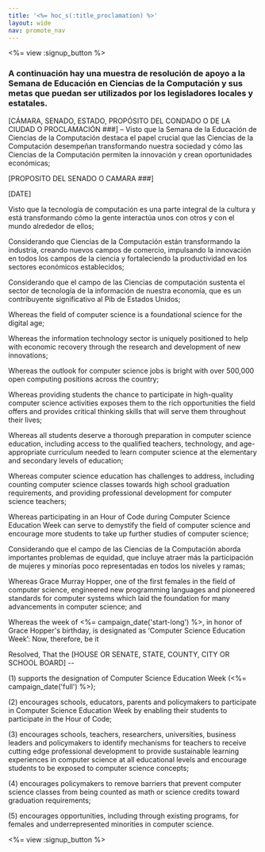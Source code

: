 ```yaml
---
title: '<%= hoc_s(:title_proclamation) %>'
layout: wide
nav: promote_nav
---
```

<%= view :signup_button %>

### A continuación hay una muestra de resolución de apoyo a la Semana de Educación en Ciencias de la Computación y sus metas que puedan ser utilizados por los legisladores locales y estatales.

  
[CÁMARA, SENADO, ESTADO, PROPÓSITO DEL CONDADO O DE LA CIUDAD O PROCLAMACIÓN ###] – Visto que la Semana de la Educación de Ciencias de la Computación destaca el papel crucial que las Ciencias de la Computación desempeñan transformando nuestra sociedad y cómo las Ciencias de la Computación permiten la innovación y crean oportunidades económicas;

[PROPOSITO DEL SENADO O CAMARA ###]

[DATE]

Visto que la tecnología de computación es una parte integral de la cultura y está transformando cómo la gente interactúa unos con otros y con el mundo alrededor de ellos;

Considerando que Ciencias de la Computación están transformando la industria, creando nuevos campos de comercio, impulsando la innovación en todos los campos de la ciencia y fortaleciendo la productividad en los sectores económicos establecidos;

Considerando que el campo de las Ciencias de computación sustenta el sector de tecnología de la información de nuestra economía, que es un contribuyente significativo al Pib de Estados Unidos;

Whereas the field of computer science is a foundational science for the digital age;

Whereas the information technology sector is uniquely positioned to help with economic recovery through the research and development of new innovations;

Whereas the outlook for computer science jobs is bright with over 500,000 open computing positions across the country;

Whereas providing students the chance to participate in high-quality computer science activities exposes them to the rich opportunities the field offers and provides critical thinking skills that will serve them throughout their lives;

Whereas all students deserve a thorough preparation in computer science education, including access to the qualified teachers, technology, and age-appropriate curriculum needed to learn computer science at the elementary and secondary levels of education;

Whereas computer science education has challenges to address, including counting computer science classes towards high school graduation requirements, and providing professional development for computer science teachers;

Whereas participating in an Hour of Code during Computer Science Education Week can serve to demystify the field of computer science and encourage more students to take up further studies of computer science;

Considerando que el campo de las Ciencias de la Computación aborda importantes problemas de equidad, que incluye atraer más la participación de mujeres y minorías poco representadas en todos los niveles y ramas;

Whereas Grace Murray Hopper, one of the first females in the field of computer science, engineered new programming languages and pioneered standards for computer systems which laid the foundation for many advancements in computer science; and

Whereas the week of <%= campaign_date('start-long') %>, in honor of Grace Hopper's birthday, is designated as ‘Computer Science Education Week’: Now, therefore, be it

Resolved, That the [HOUSE OR SENATE, STATE, COUNTY, CITY OR SCHOOL BOARD] --

(1) supports the designation of Computer Science Education Week (<%= campaign_date('full') %>);

(2) encourages schools, educators, parents and policymakers to participate in Computer Science Education Week by enabling their students to participate in the Hour of Code;

(3) encourages schools, teachers, researchers, universities, business leaders and policymakers to identify mechanisms for teachers to receive cutting edge professional development to provide sustainable learning experiences in computer science at all educational levels and encourage students to be exposed to computer science concepts;

(4) encourages policymakers to remove barriers that prevent computer science classes from being counted as math or science credits toward graduation requirements;

(5) encourages opportunities, including through existing programs, for females and underrepresented minorities in computer science.

<%= view :signup_button %>